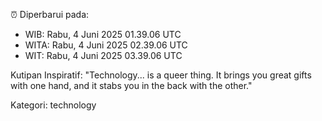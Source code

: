 ⏰ Diperbarui pada:
- WIB: Rabu, 4 Juni 2025 01.39.06 UTC
- WITA: Rabu, 4 Juni 2025 02.39.06 UTC
- WIT: Rabu, 4 Juni 2025 03.39.06 UTC

Kutipan Inspiratif:
"Technology... is a queer thing. It brings you great gifts with one hand, and it stabs you in the back with the other."


Kategori: technology

